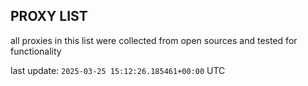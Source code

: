 ## PROXY LIST

all proxies in this list were collected from open sources and tested for functionality

last update: `2025-03-25 15:12:26.185461+00:00` UTC